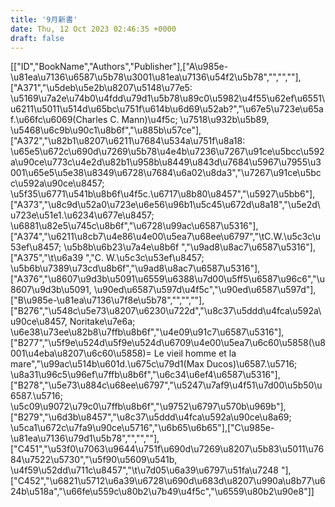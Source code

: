 ```yaml
---
title: '9月新書'
date: Thu, 12 Oct 2023 02:46:35 +0000
draft: false
---
```


\[\["ID","BookName","Authors","Publisher"\],\["A\\u985e-\\u81ea\\u7136\\u6587\\u5b78\\u3001\\u81ea\\u7136\\u54f2\\u5b78","","",""\],\["A371","\\u5deb\\u5e2b\\u8207\\u5148\\u77e5: \\u5169\\u7a2e\\u74b0\\u4fdd\\u79d1\\u5b78\\u89c0\\u5982\\u4f55\\u62ef\\u6551\\u6211\\u5011\\u514d\\u65bc\\u751f\\u614b\\u6d69\\u52ab?","\\u67e5\\u723e\\u65af.\\u66fc\\u6069(Charles C. Mann)\\u4f5c; \\u7518\\u932b\\u5b89, \\u5468\\u6c9b\\u90c1\\u8b6f","\\u885b\\u57ce"\],\["A372","\\u82b1\\u8207\\u6211\\u7684\\u534a\\u751f\\u8a18: \\u65e5\\u672c\\u690d\\u7269\\u5b78\\u4e4b\\u7236\\u7267\\u91ce\\u5bcc\\u592a\\u90ce\\u773c\\u4e2d\\u82b1\\u958b\\u8449\\u843d\\u7684\\u5967\\u7955\\u3001\\u65e5\\u5e38\\u8349\\u6728\\u7684\\u6a02\\u8da3","\\u7267\\u91ce\\u5bcc\\u592a\\u90ce\\u8457; \\u5f35\\u6771\\u541b\\u8b6f\\u4f5c.\\u6717\\u8b80\\u8457","\\u5927\\u5bb6"\],\["A373","\\u8c9d\\u52a0\\u723e\\u6e56\\u96b1\\u5c45\\u672d\\u8a18","\\u5e2d\\u723e\\u51e1.\\u6234\\u677e\\u8457; \\u6881\\u82e5\\u745c\\u8b6f","\\u6728\\u99ac\\u6587\\u5316"\],\["A374","\\u6211\\u8cb7\\u4e86\\u4e00\\u5ea7\\u68ee\\u6797","\\tC.W.\\u5c3c\\u53ef\\u8457; \\u5b8b\\u6b23\\u7a4e\\u8b6f ","\\u9ad8\\u8ac7\\u6587\\u5316"\],\["A375","\\t\\u6a39 ","C. W.\\u5c3c\\u53ef\\u8457; \\u5b6b\\u7389\\u73cd\\u8b6f","\\u9ad8\\u8ac7\\u6587\\u5316"\],\["A376","\\u8607\\u9d3b\\u5091\\u6559\\u6388\\u7d00\\u5ff5\\u6587\\u96c6","\\u8607\\u9d3b\\u5091, \\u90ed\\u6587\\u597d\\u4f5c","\\u90ed\\u6587\\u597d"\],\["B\\u985e-\\u81ea\\u7136\\u7f8e\\u5b78","","",""\],\["B276","\\u548c\\u5e73\\u8207\\u6230\\u722d","\\u8c37\\u5ddd\\u4fca\\u592a\\u90ce\\u8457, Noritake\\u7e6a; \\u6e38\\u73ee\\u82b8\\u7ffb\\u8b6f","\\u4e09\\u91c7\\u6587\\u5316"\],\["B277","\\u5f9e\\u524d\\u5f9e\\u524d\\u6709\\u4e00\\u5ea7\\u6c60\\u5858(\\u8001\\u4eba\\u8207\\u6c60\\u5858)= Le vieil homme et la mare","\\u99ac\\u514b\\u601d.\\u675c\\u79d1(Max Ducos)\\u6587.\\u5716; \\u8a31\\u96c5\\u96ef\\u7ffb\\u8b6f","\\u6c34\\u6ef4\\u6587\\u5316"\],\["B278","\\u5e73\\u884c\\u68ee\\u6797","\\u5247\\u7af9\\u4f51\\u7d00\\u5b50\\u6587.\\u5716; \\u5c09\\u9072\\u79c0\\u7ffb\\u8b6f","\\u9752\\u6797\\u570b\\u969b"\],\["B279","\\u6d3b\\u8457","\\u8c37\\u5ddd\\u4fca\\u592a\\u90ce\\u8a69; \\u5ca1\\u672c\\u7fa9\\u90ce\\u5716","\\u6b65\\u6b65"\],\["C\\u985e-\\u81ea\\u7136\\u79d1\\u5b78","","",""\],\["C451","\\u53f0\\u7063\\u9644\\u751f\\u690d\\u7269\\u8207\\u5b83\\u5011\\u7684\\u7522\\u5730","\\u5f90\\u5609\\u541b, \\u4f59\\u52dd\\u711c\\u8457","\\t\\u7d05\\u6a39\\u6797\\u51fa\\u7248 "\],\["C452","\\u6821\\u5712\\u6a39\\u6728\\u690d\\u683d\\u8207\\u990a\\u8b77\\u624b\\u518a","\\u66fe\\u559c\\u80b2\\u7b49\\u4f5c","\\u6559\\u80b2\\u90e8"\]\]